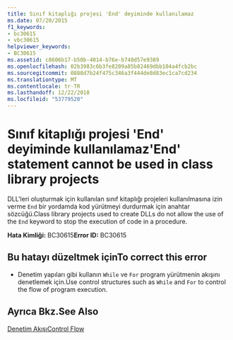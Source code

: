 ```yaml
---
title: Sınıf kitaplığı projesi 'End' deyiminde kullanılamaz
ms.date: 07/20/2015
f1_keywords:
- bc30615
- vbc30615
helpviewer_keywords:
- BC30615
ms.assetid: c8606b17-b50b-4014-b76e-b748d57e9389
ms.openlocfilehash: 02b3983c6b3fe8209a85b82469dbb104a4fcb2bc
ms.sourcegitcommit: 0888d7b24f475c346a3f444de8d83ec1ca7cd234
ms.translationtype: MT
ms.contentlocale: tr-TR
ms.lasthandoff: 12/22/2018
ms.locfileid: "53779520"
---
```

# <a name="end-statement-cannot-be-used-in-class-library-projects"></a><span data-ttu-id="f708e-102">Sınıf kitaplığı projesi 'End' deyiminde kullanılamaz</span><span class="sxs-lookup"><span data-stu-id="f708e-102">'End' statement cannot be used in class library projects</span></span>
<span data-ttu-id="f708e-103">DLL'leri oluşturmak için kullanılan sınıf kitaplığı projeleri kullanılmasına izin verme `End` bir yordamda kod yürütmeyi durdurmak için anahtar sözcüğü.</span><span class="sxs-lookup"><span data-stu-id="f708e-103">Class library projects used to create DLLs do not allow the use of the `End` keyword to stop the execution of code in a procedure.</span></span>  
  
 <span data-ttu-id="f708e-104">**Hata Kimliği:** BC30615</span><span class="sxs-lookup"><span data-stu-id="f708e-104">**Error ID:** BC30615</span></span>  
  
## <a name="to-correct-this-error"></a><span data-ttu-id="f708e-105">Bu hatayı düzeltmek için</span><span class="sxs-lookup"><span data-stu-id="f708e-105">To correct this error</span></span>  
  
-   <span data-ttu-id="f708e-106">Denetim yapıları gibi kullanın `While` ve `For` program yürütmenin akışını denetlemek için.</span><span class="sxs-lookup"><span data-stu-id="f708e-106">Use control structures such as `While` and `For` to control the flow of program execution.</span></span>  
  
## <a name="see-also"></a><span data-ttu-id="f708e-107">Ayrıca Bkz.</span><span class="sxs-lookup"><span data-stu-id="f708e-107">See Also</span></span>  
 [<span data-ttu-id="f708e-108">Denetim Akışı</span><span class="sxs-lookup"><span data-stu-id="f708e-108">Control Flow</span></span>](../../visual-basic/programming-guide/language-features/control-flow/index.md)
